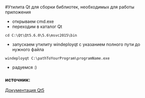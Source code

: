 #Утилита Qt для сборки библиотек, необходимых для работы приложения
- открываем cmd.exe
- переходим в каталог Qt
```
cd C:\Qt\Qt5.6.0\5.6\msvc2015\bin
```
- запускаем утилиту windeployqt с указанием полного пути до нужного файла
```
windeployqt C:\pathToYourProgram\programName.exe
```
- радуемся :)

### источник:
[Документация Qt5](http://doc.qt.io/qt-5/windows-deployment.html)
